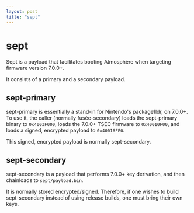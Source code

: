 ```yaml
---
layout: post
title: "sept"
---
```


# sept
Sept is a payload that facilitates booting Atmosphère when targeting firmware version 7.0.0+.

It consists of a primary and a secondary payload.

## sept-primary
sept-primary is essentially a stand-in for Nintendo's package1ldr, on 7.0.0+. To use it, the caller (normally fusée-secondary) loads the sept-primary binary to `0x4003F000`, loads the 7.0.0+ TSEC firmware to `0x40010F00`, and loads a signed, encrypted payload to `0x40016FE0`.

This signed, encrypted payload is normally sept-secondary.

## sept-secondary
sept-secondary is a payload that performs 7.0.0+ key derivation, and then chainloads to `sept/payload.bin`.

It is normally stored encrypted/signed. Therefore, if one wishes to build sept-secondary instead of using release builds, one must bring their own keys.
